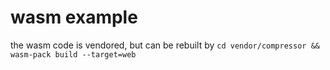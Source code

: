 # wasm example

the wasm code is vendored, but can be rebuilt by `cd vendor/compressor && wasm-pack build --target=web`
